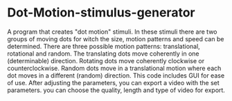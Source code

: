 # Dot-Motion-stimulus-generator
A program that creates "dot motion" stimuli. In these stimuli there are two groups of moving dots for witch the size, motion patterns and speed can be determined.
There are three possible motion patterns: translational, rotational and random. The translating dots move coherently in one (determinable) direction. Rotating dots move coherently clockwise or counterclockwise. Random dots move in a translational motion where each dot moves in a different (random) direction.
This code includes GUI for ease of use. After adjusting the parameters, you can export a video with the set parameters. you can choose the quality, length and type of video for export.
